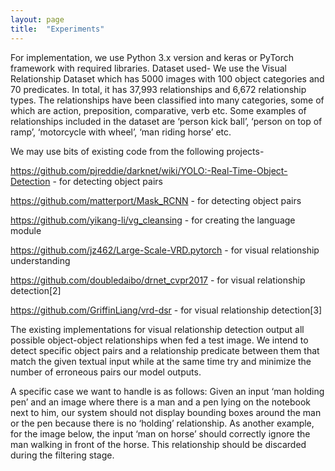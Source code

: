 ```yaml
---
layout: page
title:  "Experiments"
---
```


For implementation, we use Python 3.x version and keras or PyTorch framework with required libraries. 
Dataset used- We use the Visual Relationship Dataset which has 5000 images with 100 object categories and 70 predicates. In total, it has 37,993 relationships and 6,672 relationship types. The relationships have been classified into many categories, some of which are action, preposition, comparative, verb etc.  Some examples of relationships included in the dataset are  ‘person kick ball’, ‘person on top of ramp’, ‘motorcycle with wheel’, ‘man riding horse’ etc.  

We may use bits of existing code from the following projects- 

<https://github.com/pjreddie/darknet/wiki/YOLO:-Real-Time-Object-Detection> - for detecting object pairs

<https://github.com/matterport/Mask_RCNN> - for detecting object pairs

<https://github.com/yikang-li/vg_cleansing> - for creating the language module

<https://github.com/jz462/Large-Scale-VRD.pytorch> - for visual relationship understanding

<https://github.com/doubledaibo/drnet_cvpr2017> - for visual relationship detection[2]

<https://github.com/GriffinLiang/vrd-dsr> - for visual relationship detection[3]

The existing implementations for visual relationship detection output all possible object-object relationships when fed a test image. We intend to detect specific object pairs and a relationship predicate between them that match the given textual input while at the same time try and minimize the number of erroneous pairs our model outputs. 

A specific case we want to handle is as follows:
Given an input ‘man holding pen’ and an image where there is a man and a pen lying on the notebook next to him, our system should not display bounding boxes around the man or the pen because there is no ‘holding’ relationship. As another example, for the image below, the input ‘man on horse’ should correctly ignore the man walking in front of the horse. This relationship should be discarded during the filtering stage.